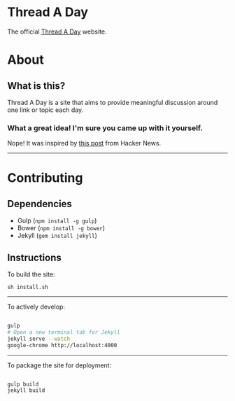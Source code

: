 # Thread A Day

The official [Thread A Day](http://threadaday.github.io) website.

# About

## What is this?

Thread A Day is a site that aims to provide meaningful discussion around one link or topic each day.

### What a great idea! I'm sure you came up with it yourself.

Nope! It was inspired by [this post](https://news.ycombinator.com/item?id=7617434) from Hacker News.

---

# Contributing

## Dependencies

- Gulp (`npm install -g gulp`)
- Bower (`npm install -g bower`)
- Jekyll (`gem install jekyll`)

## Instructions

To build the site:

`sh install.sh`

---

To actively develop:

```bash

gulp
# Open a new terminal tab for Jekyll
jekyll serve --watch
google-chrome http://localhost:4000

```

---

To package the site for deployment:

```bash

gulp build
jekyll build

```
